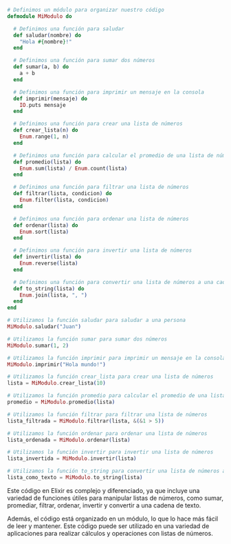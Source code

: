 ```elixir
# Definimos un módulo para organizar nuestro código
defmodule MiModulo do

  # Definimos una función para saludar
  def saludar(nombre) do
    "Hola #{nombre}!"
  end

  # Definimos una función para sumar dos números
  def sumar(a, b) do
    a + b
  end

  # Definimos una función para imprimir un mensaje en la consola
  def imprimir(mensaje) do
    IO.puts mensaje
  end

  # Definimos una función para crear una lista de números
  def crear_lista(n) do
    Enum.range(1, n)
  end

  # Definimos una función para calcular el promedio de una lista de números
  def promedio(lista) do
    Enum.sum(lista) / Enum.count(lista)
  end

  # Definimos una función para filtrar una lista de números
  def filtrar(lista, condicion) do
    Enum.filter(lista, condicion)
  end

  # Definimos una función para ordenar una lista de números
  def ordenar(lista) do
    Enum.sort(lista)
  end

  # Definimos una función para invertir una lista de números
  def invertir(lista) do
    Enum.reverse(lista)
  end

  # Definimos una función para convertir una lista de números a una cadena de texto
  def to_string(lista) do
    Enum.join(lista, ", ")
  end
end

# Utilizamos la función saludar para saludar a una persona
MiModulo.saludar("Juan")

# Utilizamos la función sumar para sumar dos números
MiModulo.sumar(1, 2)

# Utilizamos la función imprimir para imprimir un mensaje en la consola
MiModulo.imprimir("Hola mundo!")

# Utilizamos la función crear_lista para crear una lista de números
lista = MiModulo.crear_lista(10)

# Utilizamos la función promedio para calcular el promedio de una lista de números
promedio = MiModulo.promedio(lista)

# Utilizamos la función filtrar para filtrar una lista de números
lista_filtrada = MiModulo.filtrar(lista, &(&1 > 5))

# Utilizamos la función ordenar para ordenar una lista de números
lista_ordenada = MiModulo.ordenar(lista)

# Utilizamos la función invertir para invertir una lista de números
lista_invertida = MiModulo.invertir(lista)

# Utilizamos la función to_string para convertir una lista de números a una cadena de texto
lista_como_texto = MiModulo.to_string(lista)
```

Este código en Elixir es complejo y diferenciado, ya que incluye una variedad de funciones útiles para manipular listas de números, como sumar, promediar, filtrar, ordenar, invertir y convertir a una cadena de texto. 

Además, el código está organizado en un módulo, lo que lo hace más fácil de leer y mantener. Este código puede ser utilizado en una variedad de aplicaciones para realizar cálculos y operaciones con listas de números.